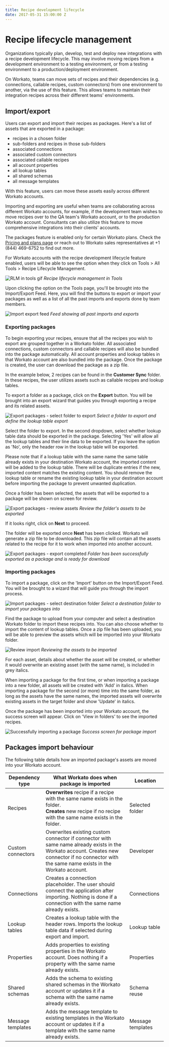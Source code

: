```yaml
---
title: Recipe development lifecycle
date: 2017-05-31 15:00:00 Z
---
```


# Recipe lifecycle management
Organizations typically plan, develop, test and deploy new integrations with a recipe development lifecycle. This may involve moving recipes from a development environment to a testing environment, or from a testing environment to a production/deployment environment.

On Workato, teams can move sets of recipes and their dependencies (e.g. connections, callable recipes, custom connectors) from one environment to another, via the use of this feature. This allows teams to maintain their integration recipes across their different teams' environments.

## Import/export
Users can export and import their recipes as packages. Here's a list of assets that are exported in a package:

- recipes in a chosen folder
- sub-folders and recipes in those sub-folders
- associated connections
- associated custom connectors
- associated callable recipes
- all account properties
- all lookup tables
- all shared schemas
- all message templates

With this feature, users can move these assets easily across different Workato accounts.

Importing and exporting are useful when teams are collaborating across different Workato accounts, for example, if the development team wishes to move recipes over to the QA team's Workato account, or to the production Workato account. Consultants can also utilize this feature to move comprehensive integrations into their clients' accounts.

The packages feature is enabled only for certain Workato plans. Check the [Pricing and plans page](https://www.workato.com/pricing?audience=general) or reach out to Workato sales representatives at +1 (844) 469-6752 to find out more.

For Workato accounts with the recipe development lifecycle feature enabled, users will be able to see the option when they click on Tools > All Tools > Recipe Lifecycle Management.

![RLM in tools gif](/assets/images/features/packages/navigate-to-recipelifecycle.gif)
*Recipe lifecycle management in Tools*

Upon clicking the option on the Tools page, you'll be brought into the Import/Export Feed. Here, you will find the buttons to export or import your packages as well as a list of all the past imports and exports done by team members.

![Import export feed](/assets/images/features/packages/import-export-feed.png)
*Feed showing all past imports and exports*

### Exporting packages
To begin exporting your recipes, ensure that all the recipes you wish to export are grouped together in a Workato folder. All associated connections, custom connectors and callable recipes will also be bundled into the package automatically. All account properties and lookup tables in that Workato account are also bundled into the package. Once the package is created, the user can download the package as a zip file.

In the example below, 2 recipes can be found in the **Customer Sync** folder. In these recipes, the user utilizes assets such as callable recipes and lookup tables.

To export a folder as a package, click on the **Export** button. You will be brought into an export wizard that guides you through exporting a recipe and its related assets.

![Export packages - select folder to export](/assets/images/features/packages/export-packages-select-folder2.png)
*Select a folder to export and define the lookup table export*

Select the folder to export. In the second dropdown, select whether lookup table data should be exported in the package. Selecting 'Yes' will allow all the lookup tables and their line data to be exported. If you leave the option as 'No', only the header row in the lookup table will be exported.

Please note that if a lookup table with the same name the same table already exists in your destination Workato account, the imported content will be added to the lookup table. There will be duplicate entries if the new, imported content matches the existing content. You should remove the lookup table or rename the existing lookup table in your destination account before importing the package to prevent unwanted duplication.

Once a folder has been selected, the assets that will be exported to a package will be shown on screen for review.

![Export packages - review assets](/assets/images/features/packages/export-packages-review2.png)
*Review the folder's assets to be exported*

If it looks right, click on **Next** to proceed.

The folder will be exported once **Next** has been clicked. Workato will generate a zip file to be downloaded. This zip file will contain all the assets related to the recipe for it to work when imported into another account.

![Export packages - export completed](/assets/images/features/packages/export-packages-complete2.png)
*Folder has been successfully exported as a package and is ready for download*

### Importing packages

To import a package, click on the 'Import' button on the Import/Export Feed. You will be brought to a wizard that will guide you through the import process.

![Import packages - select destination folder](/assets/images/features/packages/import-packages-select-folder2.gif)
*Select a destination folder to import your packages into*

Find the package to upload from your computer and select a destination Workato folder to import these recipes into. You can also choose whether to import the content of lookup tables. Once a zip file has been uploaded, you will be able to preview the assets which will be imported into your Workato folder.

![Review import](/assets/images/features/packages/import-packages-preview2.png)
*Reviewing the assets to be imported*

For each asset, details about whether the asset will be created, or whether it would overwrite an existing asset (with the same name), is included in grey italics.

When importing a package for the first time, or when importing a package into a new folder, all assets will be created with 'Add' in italics. When importing a package for the second (or more) time into the same folder, as long as the assets have the same names, the imported assets will overwrite existing assets in the target folder and show 'Update' in italics.

Once the package has been imported into your Workato account, the success screen will appear. Click on 'View in folders' to see the imported recipes.

![Successfully importing a package](/assets/images/features/packages/import-packages-successful2.png)
*Success screen for package import*

## Packages import behaviour
The following table details how an imported package's assets are moved into your Workato account.

| Dependency type | What Workato does when package is imported                                                                                                                                                   | Location        |
|-----------------|----------------------------------------------------------------------------------------------------------------------------------------------------------------------------------------------|-----------------|
| Recipes         | **Overwrites** recipe if a recipe with the same name exists in the folder. <br> **Creates** new recipe if no recipe with the same name exists in the folder.                                               | Selected folder |
| Custom connectors  | Overwrites existing custom connector if connector with same name already exists in the Workato account. Creates new connector if no connector with the same name exists in the Workato account. | Developer       |
| Connections     | Creates a connection placeholder. The user should connect the application after importing. Nothing is done if a connection with the same name already exists.                                                               | Connections     |
| Lookup tables   | Creates a lookup table with the header rows. Imports the lookup table data if selected during export and import.                                                                                         | Lookup table    |
| Properties      | Adds properties to existing properties in the Workato account. Does nothing if a property with the same name already exists.                                                                  | Properties      |
| Shared schemas   | Adds the schema to existing shared schemas in the Workato account or updates it if a schema with the same name already exists.     | Schema reuse |
| Message templates | Adds the message template to existing templates in the Workato account or updates it if a template with the same name already exists. | Message templates |
